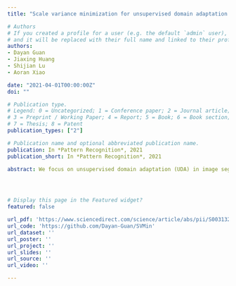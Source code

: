 ```yaml
---
title: "Scale variance minimization for unsupervised domain adaptation in image segmentation"

# Authors
# If you created a profile for a user (e.g. the default `admin` user), write the username (folder name) here 
# and it will be replaced with their full name and linked to their profile.
authors:
- Dayan Guan
- Jiaxing Huang
- Shijian Lu
- Aoran Xiao

date: "2021-04-01T00:00:00Z"
doi: ""

# Publication type.
# Legend: 0 = Uncategorized; 1 = Conference paper; 2 = Journal article;
# 3 = Preprint / Working Paper; 4 = Report; 5 = Book; 6 = Book section;
# 7 = Thesis; 8 = Patent
publication_types: ["2"]

# Publication name and optional abbreviated publication name.
publication: In *Pattern Recognition*, 2021
publication_short: In *Pattern Recognition*, 2021

abstract: We focus on unsupervised domain adaptation (UDA) in image segmentation. Existing works address this challenge largely by aligning inter-domain representations, which may lead over-alignment that impairs the semantic structures of images and further target-domain segmentation performance. We design a scale variance minimization (SVMin) method by enforcing the intra-image semantic structure consistency in the target domain. Specifically, SVMin leverages an intrinsic property that simple scale transformation has little effect on the semantic structures of images. It thus introduces certain supervision in the target domain by imposing a scale-invariance constraint while learning to segment an image and its scale-transformation concurrently. Additionally, SVMin is complementary to most existing UDA techniques and can be easily incorporated with consistent performance boost but little extra parameters. Extensive experiments show that our method achieves superior domain adaptive segmentation performance as compared with the state-of-the-art. Preliminary studies show that SVMin can be easily adapted for UDA-based image classification.




# Display this page in the Featured widget?
featured: false

url_pdf: 'https://www.sciencedirect.com/science/article/abs/pii/S0031320320305677?dgcid=rss_sd_all'
url_code: 'https://github.com/Dayan-Guan/SVMin'
url_dataset: ''
url_poster: ''
url_project: ''
url_slides: ''
url_source: ''
url_video: ''

---
```

